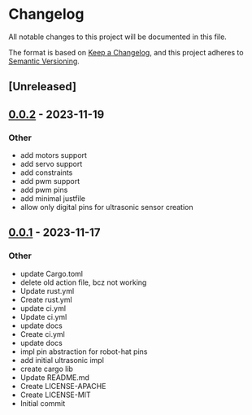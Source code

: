 # Changelog
All notable changes to this project will be documented in this file.

The format is based on [Keep a Changelog](https://keepachangelog.com/en/1.0.0/),
and this project adheres to [Semantic Versioning](https://semver.org/spec/v2.0.0.html).

## [Unreleased]

## [0.0.2](https://github.com/Karthik-d-k/robot-hat-rs/compare/v0.0.1...v0.0.2) - 2023-11-19

### Other
- add motors support
- add servo support
- add constraints
- add pwm support
- add pwm pins
- add minimal justfile
- allow only digital pins for ultrasonic sensor creation

## [0.0.1](https://github.com/Karthik-d-k/robot-hat-rs/releases/tag/v0.0.1) - 2023-11-17

### Other
- update Cargo.toml
- delete old action file, bcz not working
- Update rust.yml
- Create rust.yml
- update ci.yml
- Update ci.yml
- update docs
- Create ci.yml
- update docs
- impl pin abstraction for robot-hat pins
- add initial ultrasonic impl
- create cargo lib
- Update README.md
- Create LICENSE-APACHE
- Create LICENSE-MIT
- Initial commit
